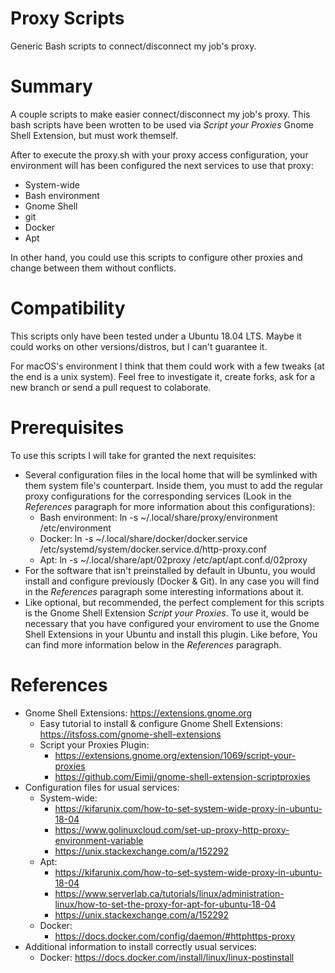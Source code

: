 # Proxy Scripts
Generic Bash scripts to connect/disconnect my job's proxy.
# Summary
A couple scripts to make easier connect/disconnect my job's proxy. This bash scripts have been wrotten to be used via *Script your Proxies* Gnome Shell Extension, but must work themself.

After to execute the proxy.sh with your proxy access configuration, your environment will has been configured the next services to use that proxy:
* System-wide
* Bash environment
* Gnome Shell
* git
* Docker
* Apt

In other hand, you could use this scripts to configure other proxies and change between them without conflicts.

# Compatibility
This scripts only have been tested under a Ubuntu 18.04 LTS. Maybe it could works on other versions/distros, but I can't guarantee it.

For macOS's environment I think that them could work with a few tweaks (at the end is a unix system). Feel free to investigate it, create forks, ask for a new branch or send a pull request to colaborate.

# Prerequisites
To use this scripts I will take for granted the next requisites:
- Several configuration files in the local home that will be symlinked with them system file's counterpart. Inside them, you must to add the regular proxy configurations for the corresponding services (Look in the *References* paragraph for more information about this configurations):
  - Bash environment: ln -s ~/.local/share/proxy/environment /etc/environment
  - Docker: ln -s ~/.local/share/docker/docker.service /etc/systemd/system/docker.service.d/http-proxy.conf
  - Apt: ln -s ~/.local/share/apt/02proxy /etc/apt/apt.conf.d/02proxy
- For the software that isn't preinstalled by default in Ubuntu, you would install and configure previously (Docker & Git). In any case you will find in the *References* paragraph some interesting informations about it.
- Like optional, but recommended, the perfect complement for this scripts is the Gnome Shell Extension *Script your Proxies*. To use it, would be necessary that you have configured your enviroment to use the Gnome Shell Extensions in your Ubuntu and install this plugin. Like before, You can find more information below in the *References* paragraph.

# References
- Gnome Shell Extensions: https://extensions.gnome.org
  - Easy tutorial to install & configure Gnome Shell Extensions: https://itsfoss.com/gnome-shell-extensions
  - Script your Proxies Plugin: 
    - https://extensions.gnome.org/extension/1069/script-your-proxies
    - https://github.com/Eimji/gnome-shell-extension-scriptproxies
- Configuration files for usual services:
  - System-wide: 
    - https://kifarunix.com/how-to-set-system-wide-proxy-in-ubuntu-18-04
    - https://www.golinuxcloud.com/set-up-proxy-http-proxy-environment-variable
    - https://unix.stackexchange.com/a/152292
  - Apt:
    - https://kifarunix.com/how-to-set-system-wide-proxy-in-ubuntu-18-04
    - https://www.serverlab.ca/tutorials/linux/administration-linux/how-to-set-the-proxy-for-apt-for-ubuntu-18-04
    - https://unix.stackexchange.com/a/152292
  - Docker:
    - https://docs.docker.com/config/daemon/#httphttps-proxy
- Additional information to install correctly usual services:
  - Docker: https://docs.docker.com/install/linux/linux-postinstall
